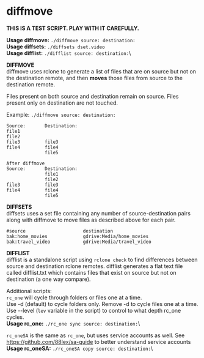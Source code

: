 # diffmove
**THIS IS A TEST SCRIPT. PLAY WITH IT CAREFULLY.**

**Usage diffmove:** ```./diffmove source: destination:```\
**Usage diffsets:** ```./diffsets dset.video```\
**Usage difflist:** ```./difflist source: destination:```\

**DIFFMOVE**\
diffmove uses rclone to generate a list of files that are on source but not on the destination remote, and
then **moves** those files from source to the destination remote.

Files present on both source and destination remain on source.
Files present only on destination are not touched.

Example: `./diffmove source: destination:`

```Before diffmove
Source:       Destination:
file1
file2
file3         file3
file4         file4
              file5
```

```
After diffmove
Source:       Destination:
              file1
              file2
file3         file3
file4         file4
              file5
```

**DIFFSETS**\
diffsets uses a set file containing any number of source-destination pairs along with diffmove to move files as described above for each pair.

```
#source                     destination
bak:home_movies             gdrive:Media/home_movies
bak:travel_video            gdrive:Media/travel_video
```

**DIFFLIST**\
difflist is a standalone script using `rclone check` to find differences between source and destination rclone remotes.
difflist generates a flat text file called difflist.txt which contains files that exist on source but not on destination (a one way compare).


Additional scripts:\
`rc_one` will cycle through folders or files one at a time.\
 Use -d (default) to cycle folders only. Remove -d to cycle files one at a time. Use --level (`lev` variable in the script) to control to what depth rc_one cycles. \
**Usage rc_one:** ```./rc_one sync source: destination:```\

`rc_oneSA` is the same as `rc_one`, but uses service accounts as well. See https://github.com/88lex/sa-guide to better understand service accounts\
**Usage rc_oneSA:** ```./rc_oneSA copy source: destination:```\
